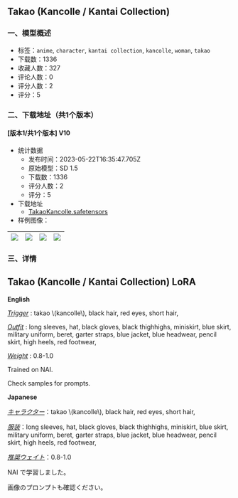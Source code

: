 ## Takao (Kancolle / Kantai Collection)
### 一、模型概述

- 标签：`anime`, `character`, `kantai collection`, `kancolle`, `woman`, `takao`
- 下载数：1336
- 收藏人数：327
- 评论人数：0
- 评分人数：2
- 评分：5

### 二、下载地址（共1个版本）

#### [版本1/共1个版本] V10

- 统计数据
  - 发布时间：2023-05-22T16:35:47.705Z
  - 原始模型：SD 1.5
  - 下载数：1336
  - 评分人数：2
  - 评分：5
- 下载地址
  - [TakaoKancolle.safetensors](https://civitai.com/api/download/models/77989)
- 样例图像：

| <img src="https://image.civitai.com/xG1nkqKTMzGDvpLrqFT7WA/232fb7ef-fe10-4f01-88bc-b5af302e4c81/width=450/874503.jpeg" /> | <img src="https://image.civitai.com/xG1nkqKTMzGDvpLrqFT7WA/b03b8ea3-8ecf-4ee8-8109-76c4c5e628ab/width=450/874501.jpeg" /> | <img src="https://image.civitai.com/xG1nkqKTMzGDvpLrqFT7WA/d410ed3c-586d-4346-8b02-a2aed5805c52/width=450/874499.jpeg" /> | <img src="https://image.civitai.com/xG1nkqKTMzGDvpLrqFT7WA/5bcce03b-55c7-4912-88f0-e17d071d301e/width=450/874502.jpeg" /> |
| ---- | ---- | ---- | ---- |


### 三、详情
<h2 id="takao-kancolle-kantai-collection-lora">Takao (Kancolle / Kantai Collection) LoRA</h2><p><strong>English</strong></p><p><em><u>Trigger</u></em> : takao \(kancolle\), black hair, red eyes, short hair,</p><p><em><u>Outfit</u></em> : long sleeves, hat, black gloves, black thighhighs, miniskirt, blue skirt, military uniform, beret, garter straps, blue jacket, blue headwear, pencil skirt, high heels, red footwear,</p><p><em><u>Weight</u></em> : 0.8-1.0</p><p>Trained on NAI.</p><p>Check samples for prompts.</p><p></p><p><strong>Japanese</strong></p><p><em><u>キャラクター</u></em>：takao \(kancolle\), black hair, red eyes, short hair,</p><p><em><u>服装</u></em>：long sleeves, hat, black gloves, black thighhighs, miniskirt, blue skirt, military uniform, beret, garter straps, blue jacket, blue headwear, pencil skirt, high heels, red footwear,</p><p><em><u>推奨ウェイト</u></em>：0.8-1.0</p><p>NAI で学習しました。</p><p>画像のプロンプトも確認ください。</p><p></p>